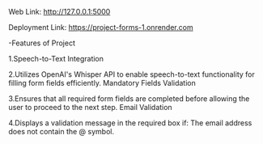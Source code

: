 Web Link: http://127.0.0.1:5000

Deployment Link: https://project-forms-1.onrender.com

-Features of Project

1.Speech-to-Text Integration

2.Utilizes OpenAI's Whisper API to enable speech-to-text functionality for filling form fields efficiently.
Mandatory Fields Validation

3.Ensures that all required form fields are completed before allowing the user to proceed to the next step.
Email Validation

4.Displays a validation message in the required box if:
The email address does not contain the @ symbol.
